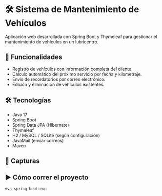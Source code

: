 # 🛠️ Sistema de Mantenimiento de Vehículos

Aplicación web desarrollada con Spring Boot y Thymeleaf para gestionar el mantenimiento de vehículos en un lubricentro.

## 🚗 Funcionalidades

- Registro de vehículos con información completa del cliente.
- Cálculo automático del próximo servicio por fecha y kilometraje.
- Envío de recordatorios por correo electrónico.
- Edición y eliminación de vehículos existentes.

## 🛠️ Tecnologías

- Java 17
- Spring Boot
- Spring Data JPA (Hibernate)
- Thymeleaf
- H2 / MySQL / SQLite (según configuración)
- JavaMail (enviar correos)
- Maven

## 📸 Capturas



## ▶️ Cómo correr el proyecto

```bash
mvn spring-boot:run
